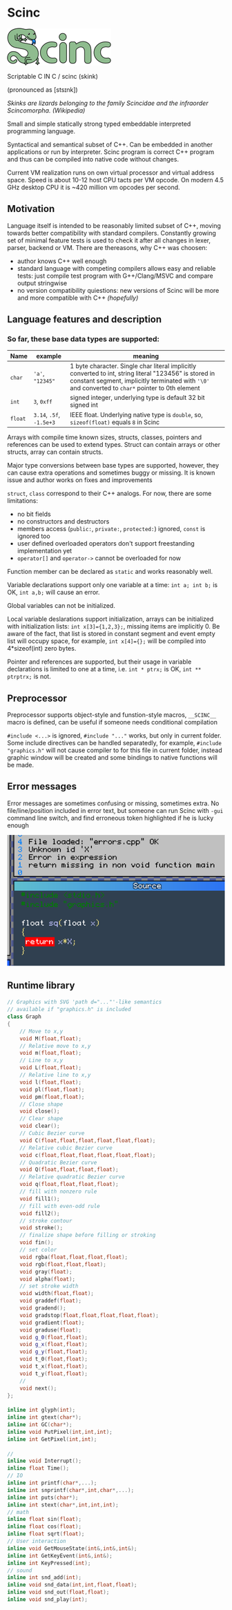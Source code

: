 # Scinc

![Scinc picture](scinc.png)

Scriptable C IN C / scinc (skink)

(pronounced as \[stsɪnk\])

_Skinks are lizards belonging to the family Scincidae and the infraorder Scincomorpha._
_(Wikipedia)_

Small and simple statically strong typed embeddable interpreted programming language.

Syntactical and semantical subset of C++. Can be embedded in another applications or run by interpreter. Scinc program is correct C++ program and thus can be compiled into native code without changes.

Current VM realization runs on own virtual processor and virtual address space. Speed is about 10-12 host CPU tacts per VM opcode. On modern 4.5 GHz desktop CPU it is ~420 million vm opcodes per second.

## Motivation

Language itself is intended to be reasonably limited subset of C++, moving towards better compatibility with standard compilers. Constantly growing set of minimal feature tests is used to check it after all changes in lexer, parser, backend or VM. There are thereasons, why C++ was choosen:

* author knows C++ well enough
* standard language with competing compilers allows easy and reliable tests: just compile test program with G++/Clang/MSVC and compare output stringwise
* no version compatibility quiestions: new versions of Scinc will be more and more compatible with C++ _(hopefully)_

## Language features and description

### So far, these base data types are supported:

Name|example|meaning
----|-------|----
`char`|`'a'`, `"12345"`|1 byte character. Single char literal implicitly converted to int, string literal "123456" is stored in constant segment, implicitly terminated with `'\0'` and converted to `char*` pointer to 0th element
`int`|`3`, `0xff`|signed integer, underlying type is default 32 bit signed int
`float`|`3.14`, `.5f`, `-1.5e+3`|IEEE float. Underlying native type is `double`, so, `sizeof(float)` equals `8` in Scinc

Arrays with compile time known sizes, structs, classes, pointers and references can be used to extend types. Struct can contain arrays or other structs, array can contain structs.

Major type conversions between base types are supported, however, they can cause extra operations and sometimes buggy or missing. It is known issue and author works on fixes and improvements

`struct`, `class` correspond to their C++ analogs. For now, there are some limitations:
* no bit fields
* no constructors and destructors
* members access (`public:`, `private:`, `protected:`) ignored, `const` is ignored too
* user defined overloaded operators don't support freestanding implementation yet
* `operator[]` and `operator->` cannot be overloaded for now

Function member can be declared as `static` and works reasonably well.

Variable declarations support only one variable at a time: `int a; int b;` is OK, `int a,b;` will cause an error.

Global variables can not be initialized.

Local variable deslarations support initialization, arrays can be initialized with initialization lists: `int x[3]={1,2,3};`, missing items are implicitly 0. Be aware of the fact, that list is stored in constant segment and event empty list will occupy space, for example, `int x[4]={};` will be compiled into 4*sizeof(int) zero bytes.


Pointer and references are supported, but their usage in variable declarations is limited to one at a time, i.e. `int * ptrx;` is OK, `int ** ptrptrx;` is not.

## Preprocessor

Preprocessor supports object-style and funstion-style macros, `__SCINC__` macro is defined, can be useful if someone needs conditional compilation

`#include <...>` is ignored, `#include "..."` works, but only in current folder. Some include directives can be handled separatedly, for example, `#include "graphics.h"` will not cause compiler to for this file in current folder, instead graphic window will be created and some bindings to native functions will be made.

## Error messages

Error messages are sometimes confusing or missing, sometimes extra. No file/line/position included in error text, but someone can run Scinc with `-gui` command line switch, and find erroneous token highlighted if he is lucky enough

![Error picture](error.png)

## Runtime library
```c++
// Graphics with SVG 'path d="..."'-like semantics
// available if "graphics.h" is included
class Graph
{
	// Move to x,y
	void M(float,float);
	// Relative move to x,y
	void m(float,float);
	// Line to x,y
	void L(float,float);
	// Relative line to x,y
	void l(float,float);
	void pl(float,float);
	void pm(float,float);
	// Close shape
	void close();
	// Clear shape
	void clear();
	// Cubic Bezier curve
	void C(float,float,float,float,float,float);
	// Relative cubic Bezier curve
	void c(float,float,float,float,float,float);
	// Quadratic Bezier curve
	void Q(float,float,float,float);
	// Relative quadratic Bezier curve
	void q(float,float,float,float);
	// fill with nonzero rule
	void fill1();
	// fill with even-odd rule
	void fill2();
	// stroke contour
	void stroke();
	// finalize shape before filling or stroking
	void fin();
	// set color
	void rgba(float,float,float,float);
	void rgb(float,float,float);
	void gray(float);
	void alpha(float);
	// set stroke width
	void width(float,float);
	void graddef(float);
	void gradend();
	void gradstop(float,float,float,float,float);
	void gradient(float);
	void graduse(float);
	void g_0(float,float);
	void g_x(float,float);
	void g_y(float,float);
	void t_0(float,float);
	void t_x(float,float);
	void t_y(float,float);
	// 
	void next();
};

inline int glyph(int);
inline int gtext(char*);
inline int GC(char*);
inline void PutPixel(int,int,int);
inline int GetPixel(int,int);

// 
inline void Interrupt();
inline float Time();
// IO
inline int printf(char*,...);
inline int snprintf(char*,int,char*,...);
inline int puts(char*);
inline int stext(char*,int,int,int);
// math
inline float sin(float);
inline float cos(float);
inline float sqrt(float);
// User interaction
inline void GetMouseState(int&,int&,int&);
inline int GetKeyEvent(int&,int&);
inline int KeyPressed(int);
// sound
inline int snd_add(int);
inline void snd_data(int,int,float,float);
inline void snd_out(float,float);
inline void snd_play(int);
```